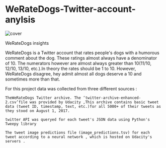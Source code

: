 # WeRateDogs-Twitter-account-anylsis
![cover](https://user-images.githubusercontent.com/100370599/155601112-8f5d5b5c-0f88-4b62-9f38-64f14c3d0fc9.png)

WeRateDogs insights

WeRateDogs is a Twitter account that rates people's dogs with a humorous comment about the dog. These ratings almost always have a denominator of 10. The numerators however are almost always greater than 10(11/10, 12/10, 13/10, etc.).In theory the rates should be 1 to 10. However, WeRateDogs disagree, hey admit almost all dogs deserve a 10 and sometimes more than that.

For this project data was collected from three different sources :

    TheWeRateDogs Twitter archive. The ‘twitter-archive-enhanced-2.csv’file was provided by Udacity ,This archive contains basic tweet data (tweet ID, timestamp, text, etc.)for all 5000+ of their tweets as they stood on August 1, 2017.

    twitter API was queryed for each tweet's JSON data using Python's Tweepy library

    The tweet image predictions file (image_predictions.tsv) for each tweet according to a neural network , which is hosted on Udacity's servers .

